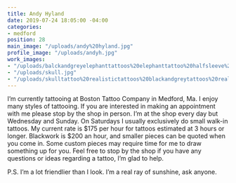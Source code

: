```yaml
---
title: Andy Hyland
date: 2019-07-24 18:05:00 -04:00
categories:
- medford
position: 28
main_image: "/uploads/andy%20hyland.jpg"
profile_image: "/uploads/andyh.jpg"
work_images:
- "/uploads/balckandgreyelephanttattoos%20elephanttattoo%20halfsleeve%20bostontattoo%20realistictattoos%20blackandgreyrealism-300a37.jpg"
- "/uploads/skull.jpg"
- "/uploads/skulltattoo%20realistictattoos%20blackandgreytattoos%20realism%20darkart%20birdtattoo%20pineconetattoo%20halfsleeve.jpg"
---
```


I’m currently tattooing at Boston Tattoo Company in Medford, Ma. I enjoy many styles of tattooing. If you are interested in making an appointment with me please stop by the shop in person. I’m at the shop every day but Wednesday and Sunday. On Saturdays I usually exclusively do small walk-in tattoos. My current rate is $175 per hour for tattoos estimated at 3 hours or longer. Blackwork is $200 an hour, and smaller pieces can be quoted when you come in. Some custom pieces may require time for me to draw something up for you. Feel free to stop by the shop if you have any questions or ideas regarding a tattoo, I’m glad to help.

P.S. I’m a lot friendlier than I look. I’m a real ray of sunshine, ask anyone.